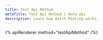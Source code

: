 ```yaml
---
title: Test Api Method
metaTitle: Test Api Method | Aura Api
description: Learn how Batch Minting works.
---
```



{% apiRenderer method="testApiMethod" /%}